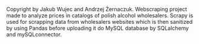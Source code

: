 Copyright by Jakub Wujec and Andrzej Żernaczuk.
Webscraping project made to analyze prices in catalogs of polish alcohol wholesalers. Scrapy is used for scrapping data 
from wholesalers websites which is then sanitized by using Pandas before uploading it do MySQL database by SQLalchemy
and mySQLconnector.
